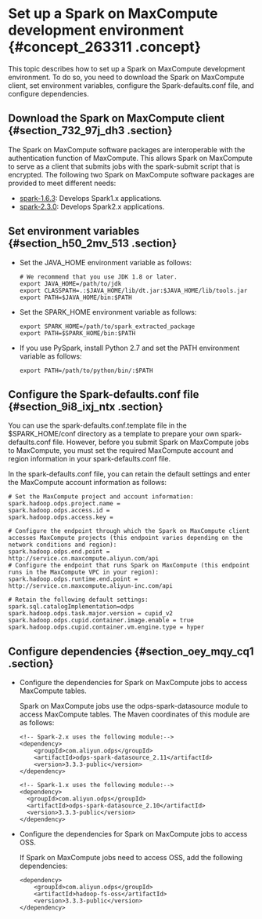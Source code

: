 # Set up a Spark on MaxCompute development environment {#concept_263311 .concept}

This topic describes how to set up a Spark on MaxCompute development environment. To do so, you need to download the Spark on MaxCompute client, set environment variables, configure the Spark-defaults.conf file, and configure dependencies.

## Download the Spark on MaxCompute client {#section_732_97j_dh3 .section}

The Spark on MaxCompute software packages are interoperable with the authentication function of MaxCompute. This allows Spark on MaxCompute to serve as a client that submits jobs with the spark-submit script that is encrypted. The following two Spark on MaxCompute software packages are provided to meet different needs:

-   [spark-1.6.3](http://odps-repo.oss-cn-hangzhou.aliyuncs.com/spark/1.6.3-public/spark-1.6.3-public.tar.gz): Develops Spark1.x applications.
-   [spark-2.3.0](http://odps-repo.oss-cn-hangzhou.aliyuncs.com/spark/2.3.0-odps0.30.0/spark-2.3.0-odps0.30.0.tar.gz): Develops Spark2.x applications.

## Set environment variables {#section_h50_2mv_513 .section}

-   Set the JAVA\_HOME environment variable as follows:

    ``` {#codeblock_f02_ahy_eis .language-java}
    # We recommend that you use JDK 1.8 or later.
    export JAVA_HOME=/path/to/jdk
    export CLASSPATH=.:$JAVA_HOME/lib/dt.jar:$JAVA_HOME/lib/tools.jar
    export PATH=$JAVA_HOME/bin:$PATH
    ```

-   Set the SPARK\_HOME environment variable as follows:

    ``` {#codeblock_sr8_wy9_7ni .language-java}
    export SPARK_HOME=/path/to/spark_extracted_package
    export PATH=$SPARK_HOME/bin:$PATH
    ```

-   If you use PySpark, install Python 2.7 and set the PATH environment variable as follows:

    ``` {#codeblock_67c_ym0_s5i}
    export PATH=/path/to/python/bin/:$PATH
    ```


## Configure the Spark-defaults.conf file {#section_9i8_ixj_ntx .section}

You can use the spark-defaults.conf.template file in the $SPARK\_HOME/conf directory as a template to prepare your own spark-defaults.conf file. However, before you submit Spark on MaxCompute jobs to MaxCompute, you must set the required MaxCompute account and region information in your spark-defaults.conf file.

In the spark-defaults.conf file, you can retain the default settings and enter the MaxCompute account information as follows:

``` {#codeblock_3ur_xq5_zy1}
# Set the MaxCompute project and account information:
spark.hadoop.odps.project.name =
spark.hadoop.odps.access.id =
spark.hadoop.odps.access.key =

# Configure the endpoint through which the Spark on MaxCompute client accesses MaxCompute projects (this endpoint varies depending on the network conditions and region):
spark.hadoop.odps.end.point = http://service.cn.maxcompute.aliyun.com/api
# Configure the endpoint that runs Spark on MaxCompute (this endpoint runs in the MaxCompute VPC in your region):
spark.hadoop.odps.runtime.end.point = http://service.cn.maxcompute.aliyun-inc.com/api

# Retain the following default settings:
spark.sql.catalogImplementation=odps
spark.hadoop.odps.task.major.version = cupid_v2
spark.hadoop.odps.cupid.container.image.enable = true
spark.hadoop.odps.cupid.container.vm.engine.type = hyper
```

## Configure dependencies {#section_oey_mqy_cq1 .section}

-   Configure the dependencies for Spark on MaxCompute jobs to access MaxCompute tables.

    Spark on MaxCompute jobs use the odps-spark-datasource module to access MaxCompute tables. The Maven coordinates of this module are as follows:

    ``` {#codeblock_xc0_vd1_ga2}
    <!-- Spark-2.x uses the following module:-->
    <dependency>
        <groupId>com.aliyun.odps</groupId>
        <artifactId>odps-spark-datasource_2.11</artifactId>
        <version>3.3.3-public</version>
    </dependency>
    
    <!-- Spark-1.x uses the following module:-->
    <dependency>
      <groupId>com.aliyun.odps</groupId>
      <artifactId>odps-spark-datasource_2.10</artifactId>
      <version>3.3.3-public</version>
    </dependency>
    ```

-   Configure the dependencies for Spark on MaxCompute jobs to access OSS.

    If Spark on MaxCompute jobs need to access OSS, add the following dependencies:

    ``` {#codeblock_2eh_eqv_llt}
    <dependency>
        <groupId>com.aliyun.odps</groupId>
        <artifactId>hadoop-fs-oss</artifactId>
        <version>3.3.3-public</version>
    </dependency>
    ```


